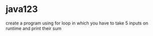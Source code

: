 # java123
create a program using for loop in which you have to take 5 inputs on runtime and print their sum 
